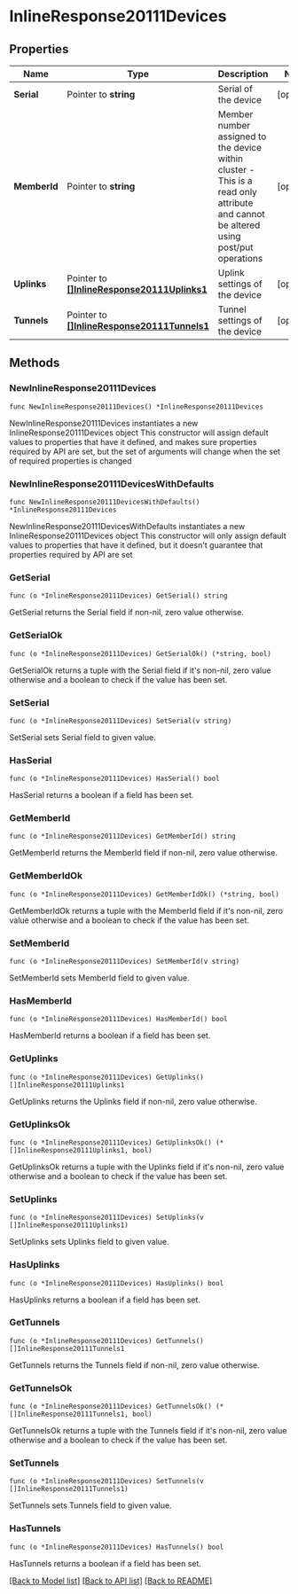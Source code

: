 # InlineResponse20111Devices

## Properties

Name | Type | Description | Notes
------------ | ------------- | ------------- | -------------
**Serial** | Pointer to **string** | Serial of the device | [optional] 
**MemberId** | Pointer to **string** | Member number assigned to the device within cluster - This is a read only attribute and cannot be altered using post/put operations | [optional] 
**Uplinks** | Pointer to [**[]InlineResponse20111Uplinks1**](InlineResponse20111Uplinks1.md) | Uplink settings of the device | [optional] 
**Tunnels** | Pointer to [**[]InlineResponse20111Tunnels1**](InlineResponse20111Tunnels1.md) | Tunnel settings of the device | [optional] 

## Methods

### NewInlineResponse20111Devices

`func NewInlineResponse20111Devices() *InlineResponse20111Devices`

NewInlineResponse20111Devices instantiates a new InlineResponse20111Devices object
This constructor will assign default values to properties that have it defined,
and makes sure properties required by API are set, but the set of arguments
will change when the set of required properties is changed

### NewInlineResponse20111DevicesWithDefaults

`func NewInlineResponse20111DevicesWithDefaults() *InlineResponse20111Devices`

NewInlineResponse20111DevicesWithDefaults instantiates a new InlineResponse20111Devices object
This constructor will only assign default values to properties that have it defined,
but it doesn't guarantee that properties required by API are set

### GetSerial

`func (o *InlineResponse20111Devices) GetSerial() string`

GetSerial returns the Serial field if non-nil, zero value otherwise.

### GetSerialOk

`func (o *InlineResponse20111Devices) GetSerialOk() (*string, bool)`

GetSerialOk returns a tuple with the Serial field if it's non-nil, zero value otherwise
and a boolean to check if the value has been set.

### SetSerial

`func (o *InlineResponse20111Devices) SetSerial(v string)`

SetSerial sets Serial field to given value.

### HasSerial

`func (o *InlineResponse20111Devices) HasSerial() bool`

HasSerial returns a boolean if a field has been set.

### GetMemberId

`func (o *InlineResponse20111Devices) GetMemberId() string`

GetMemberId returns the MemberId field if non-nil, zero value otherwise.

### GetMemberIdOk

`func (o *InlineResponse20111Devices) GetMemberIdOk() (*string, bool)`

GetMemberIdOk returns a tuple with the MemberId field if it's non-nil, zero value otherwise
and a boolean to check if the value has been set.

### SetMemberId

`func (o *InlineResponse20111Devices) SetMemberId(v string)`

SetMemberId sets MemberId field to given value.

### HasMemberId

`func (o *InlineResponse20111Devices) HasMemberId() bool`

HasMemberId returns a boolean if a field has been set.

### GetUplinks

`func (o *InlineResponse20111Devices) GetUplinks() []InlineResponse20111Uplinks1`

GetUplinks returns the Uplinks field if non-nil, zero value otherwise.

### GetUplinksOk

`func (o *InlineResponse20111Devices) GetUplinksOk() (*[]InlineResponse20111Uplinks1, bool)`

GetUplinksOk returns a tuple with the Uplinks field if it's non-nil, zero value otherwise
and a boolean to check if the value has been set.

### SetUplinks

`func (o *InlineResponse20111Devices) SetUplinks(v []InlineResponse20111Uplinks1)`

SetUplinks sets Uplinks field to given value.

### HasUplinks

`func (o *InlineResponse20111Devices) HasUplinks() bool`

HasUplinks returns a boolean if a field has been set.

### GetTunnels

`func (o *InlineResponse20111Devices) GetTunnels() []InlineResponse20111Tunnels1`

GetTunnels returns the Tunnels field if non-nil, zero value otherwise.

### GetTunnelsOk

`func (o *InlineResponse20111Devices) GetTunnelsOk() (*[]InlineResponse20111Tunnels1, bool)`

GetTunnelsOk returns a tuple with the Tunnels field if it's non-nil, zero value otherwise
and a boolean to check if the value has been set.

### SetTunnels

`func (o *InlineResponse20111Devices) SetTunnels(v []InlineResponse20111Tunnels1)`

SetTunnels sets Tunnels field to given value.

### HasTunnels

`func (o *InlineResponse20111Devices) HasTunnels() bool`

HasTunnels returns a boolean if a field has been set.


[[Back to Model list]](../README.md#documentation-for-models) [[Back to API list]](../README.md#documentation-for-api-endpoints) [[Back to README]](../README.md)


